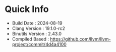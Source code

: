 # Quick Info
* Build Date : 2024-08-19
* Clang Version : 19.1.0-rc2
* Binutils Version : 2.43.0
* Compiled Based : https://github.com/llvm/llvm-project/commit/4d4a4100
